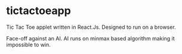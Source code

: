 # tictactoeapp
Tic Tac Toe applet written in React.Js. Designed to run on a browser.

Face-off against an AI. AI runs on minmax based algorithm making it impossible to win. 
